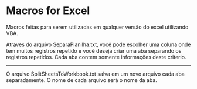 # Macros for Excel


Macros feitas para serem utilizadas em qualquer versão do excel utilizando VBA.

Atraves do arquivo SeparaPlanilha.txt, você pode escolher uma coluna onde tem muitos registros repetido e você deseja criar uma aba separando os registros repetidos. Cada aba contem somente informações deste criterio.

----
O arquivo SplitSheetsToWorkbook.txt salva em um novo arquivo cada aba separadamente. O nome de cada arquivo será o nome da aba.


